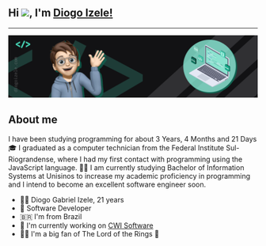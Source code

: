 ## Hi <img src="https://github.com/TheDudeThatCode/TheDudeThatCode/blob/master/Assets/Hi.gif" width="29">, I'm [Diogo Izele!](https://diogoizele.com) 


---

<a href="https://diogoizele.com" target="_blank">
<img alt="cover" src="./src/resources/images/cover.png">
</a>


## About me

I have been studying programming for about 3 Years, 4 Months and 21 Days 🎓 I graduated as a computer technician from the Federal Institute Sul-Riograndense, where I had my first contact with programming using the JavaScript language. 👨‍💻 I am currently studying Bachelor of Information Systems at Unisinos to increase my academic proficiency in programming and I intend to become an excellent software engineer soon.

- 🧑‍💻 Diogo Gabriel Izele, 21 years
- 📱 Software Developer
- 🇧🇷  I'm from Brazil
- 🚀  I'm currently working on [CWI Software](http://www.cwi.com.br/)
-  🧝‍♂️  I'm a big fan of The Lord of the Rings 💍
